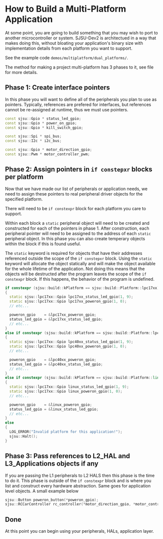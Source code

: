 # How to Build a Multi-Platform Application

At some point, you are going to build something that you may wish to port to
another microcontroller or system. SJSU-Dev2 is architectued in a way that
makes doing this, without bloating your application's binary size with
implementation details from each platform you want to support.

See the example code `demos/multiplatform/dual_platforms/`.

The method for making a project multi-platform has 3 phases to it, see file for
more details.

## Phase 1: Create interface pointers
In this phase you will want to define all of the peripherals you plan to use as
pointers. Typically, references are prefered for interfaces, but references
cannot be re-assigned at runtime, thus we must use pointers.

``` C++
const sjsu::Gpio * status_led_gpio;
const sjsu::Gpio * power_on_gpio;
const sjsu::Gpio * kill_switch_gpio;

const sjsu::Spi * spi_bus;
const sjsu::I2c * i2c_bus;

const sjsu::Gpio * motor_direction_gpio;
const sjsu::Pwm * motor_controller_pwm;
```

## Phase 2: Assign pointers in `if constepxr` blocks per platform
Now that we have made our list of peripherals or application needs, we need to
assign these pointers to real peripheral driver objects for the specified
platform.

There will need to be `if constexpr` block for each platform you care to
support.

Within each block a `static` peripheral object will need to be created and
constructed for each of the pointers in phase 1. After construction, each
peripheral pointer will need to be assigned to the address of each `static`
peripheral object. In this phase you can also create temperary objects within
the block if this is found useful.

The `static` keyword is required for objects that have their addresses
referenced outside the scope of the `if constepxr` block. Using the `static`
keyword will allocate the object statically and will make the object available
for the whole lifetime of the application. Not doing this means that the objects
will be destructed after the program leaves the scope of the `if constexpr`
block. If this happens, the behavior of the program is undefined.

``` C++
if constexpr (sjsu::build::kPlatform == sjsu::build::Platform::lpc17xx)
{
  static sjsu::lpc17xx::Gpio lpc17xx_status_led_gpio(1, 9);
  static sjsu::lpc17xx::Gpio lpc17xx_poweron_gpio(1, 0);
  // etc...

  poweron_gpio    = &lpc17xx_poweron_gpio;
  status_led_gpio = &lpc17xx_status_led_gpio;
  // etc...
}
else if constexpr (sjsu::build::kPlatform == sjsu::build::Platform::lpc40xx)
{
  static sjsu::lpc17xx::Gpio lpc40xx_status_led_gpio(1, 9);
  static sjsu::lpc17xx::Gpio lpc40xx_poweron_gpio(1, 0);
  // etc...

  poweron_gpio    = &lpc40xx_poweron_gpio;
  status_led_gpio = &lpc40xx_status_led_gpio;
  // etc...
}
else if constexpr (sjsu::build::kPlatform == sjsu::build::Platform::linux)
{
  static sjsu::lpc17xx::Gpio linux_status_led_gpio(1, 9);
  static sjsu::lpc17xx::Gpio linux_poweron_gpio(1, 0);
  // etc...

  poweron_gpio    = &linux_poweron_gpio;
  status_led_gpio = &linux_status_led_gpio;
  // etc...
}
else
{
  LOG_ERROR("Invalid platform for this application!");
  sjsu::Halt();
}
```

## Phase 3: Pass references to L2_HAL and L3_Applications objects if any
If you are passing the L1 peripherals to L2 HALS then this phase is the time to
do it. This phase is outside of the `if constexpr` block and is where you list
and construct every hardware abstraction. Same goes for application level
objects. A small example below

``` C++
sjsu::Button poweron_button(*poweron_gpio);
sjsu::RCCarController rc_controller(*motor_direction_gpio, *motor_controller_pwm, /* etc ... */);
```

## Done
At this point you can begin using your peripherals, HALs, application layer.
